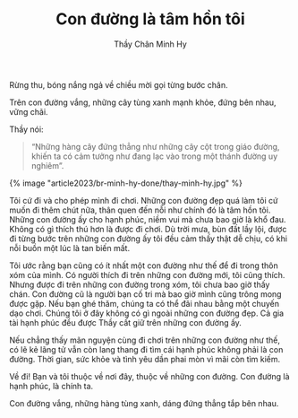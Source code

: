 ﻿---
title: Con đường là tâm hồn tôi
author: Thầy Chân Minh Hy
---

Rừng thu, bóng nắng ngả về chiều mời gọi từng bước chân. 

Trên con đường vắng, những cây tùng xanh mạnh khỏe, đứng bên nhau, vững chãi. 

Thầy nói:

> “Những hàng cây đứng thẳng như những cây cột trong giáo đường, khiến ta có cảm tưởng như đang lạc vào trong một thánh đường uy nghiêm”.

{% image "article2023/br-minh-hy-done/thay-minh-hy.jpg" %}

Tôi cứ đi và cho phép mình đi chơi. Những con đường đẹp quá làm tôi cứ muốn đi thêm chút nữa, thân quen đến nỗi như chính đó là tâm hồn tôi. Những con đường ấy cho hạnh phúc, niềm vui mà chưa bao giờ là khổ đau. Không có gì thích thú hơn là được đi chơi. Dù trời mưa, bùn đất lầy lội, được đi từng bước trên những con đường ấy tôi đều cảm thấy thật dễ chịu, có khi nỗi buồn một lúc là tan biến mất. 

Tôi ước rằng bạn cũng có ít nhất một con đường như thế để đi trong thôn xóm của mình. Có người thích đi trên những con đường mới, tôi cũng thích. Nhưng được đi trên những con đường trong xóm, tôi chưa bao giờ thấy chán. Con đường cũ là người bạn cố tri mà bao giờ mình cũng trông mong được gặp. Nếu bạn ghé thăm, chúng ta có thể đãi nhau bằng một chuyến dạo chơi. Chúng tôi ở đây không có gì ngoài những con đường đẹp. Cả gia tài hạnh phúc đều được Thầy cất giữ trên những con đường ấy. 

Nếu chẳng thấy mãn nguyện cùng đi chơi trên những con đường như thế, có lẽ kẻ lãng tử vẫn còn lang thang đi tìm cái hạnh phúc không phải là con đường. Thời gian, sức khỏe và tình yêu dần phai mòn vì mãi còn tìm kiếm.

Về đi! Bạn và tôi thuộc về nơi đây, thuộc về những con đường. Con đường là hạnh phúc, là chính ta.

Con đường vắng, những hàng tùng xanh, dáng đứng thẳng tắp bên nhau.